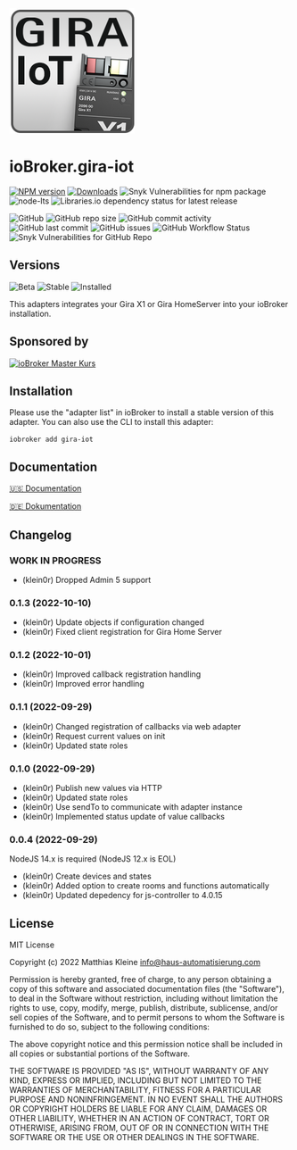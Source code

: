 ![Logo](admin/gira-iot.png)

# ioBroker.gira-iot

[![NPM version](https://img.shields.io/npm/v/iobroker.gira-iot?style=flat-square)](https://www.npmjs.com/package/iobroker.gira-iot)
[![Downloads](https://img.shields.io/npm/dm/iobroker.gira-iot?label=npm%20downloads&style=flat-square)](https://www.npmjs.com/package/iobroker.gira-iot)
![Snyk Vulnerabilities for npm package](https://img.shields.io/snyk/vulnerabilities/npm/iobroker.gira-iot?label=npm%20vulnerabilities&style=flat-square)
![node-lts](https://img.shields.io/node/v-lts/iobroker.gira-iot?style=flat-square)
![Libraries.io dependency status for latest release](https://img.shields.io/librariesio/release/npm/iobroker.gira-iot?label=npm%20dependencies&style=flat-square)

![GitHub](https://img.shields.io/github/license/klein0r/iobroker.gira-iot?style=flat-square)
![GitHub repo size](https://img.shields.io/github/repo-size/klein0r/iobroker.gira-iot?logo=github&style=flat-square)
![GitHub commit activity](https://img.shields.io/github/commit-activity/m/klein0r/iobroker.gira-iot?logo=github&style=flat-square)
![GitHub last commit](https://img.shields.io/github/last-commit/klein0r/iobroker.gira-iot?logo=github&style=flat-square)
![GitHub issues](https://img.shields.io/github/issues/klein0r/iobroker.gira-iot?logo=github&style=flat-square)
![GitHub Workflow Status](https://img.shields.io/github/workflow/status/klein0r/iobroker.gira-iot/Test%20and%20Release?label=Test%20and%20Release&logo=github&style=flat-square)
![Snyk Vulnerabilities for GitHub Repo](https://img.shields.io/snyk/vulnerabilities/github/klein0r/iobroker.gira-iot?label=repo%20vulnerabilities&logo=github&style=flat-square)

## Versions

![Beta](https://img.shields.io/npm/v/iobroker.gira-iot.svg?color=red&label=beta)
![Stable](http://iobroker.live/badges/gira-iot-stable.svg)
![Installed](http://iobroker.live/badges/gira-iot-installed.svg)

This adapters integrates your Gira X1 or Gira HomeServer into your ioBroker installation.

## Sponsored by

[![ioBroker Master Kurs](https://haus-automatisierung.com/images/ads/ioBroker-Kurs.png)](https://haus-automatisierung.com/iobroker-kurs/?refid=iobroker-gira-iot)

## Installation

Please use the "adapter list" in ioBroker to install a stable version of this adapter. You can also use the CLI to install this adapter:

```
iobroker add gira-iot
```

## Documentation

[🇺🇸 Documentation](./docs/en/README.md)

[🇩🇪 Dokumentation](./docs/de/README.md)

## Changelog
<!--
    Placeholder for the next version (at the beginning of the line):
    ### **WORK IN PROGRESS**
-->
### **WORK IN PROGRESS**

* (klein0r) Dropped Admin 5 support

### 0.1.3 (2022-10-10)

* (klein0r) Update objects if configuration changed
* (klein0r) Fixed client registration for Gira Home Server

### 0.1.2 (2022-10-01)

* (klein0r) Improved callback registration handling
* (klein0r) Improved error handling

### 0.1.1 (2022-09-29)

* (klein0r) Changed registration of callbacks via web adapter
* (klein0r) Request current values on init
* (klein0r) Updated state roles

### 0.1.0 (2022-09-29)

* (klein0r) Publish new values via HTTP
* (klein0r) Updated state roles
* (klein0r) Use sendTo to communicate with adapter instance
* (klein0r) Implemented status update of value callbacks

### 0.0.4 (2022-09-29)

NodeJS 14.x is required (NodeJS 12.x is EOL)

* (klein0r) Create devices and states
* (klein0r) Added option to create rooms and functions automatically
* (klein0r) Updated depedency for js-controller to 4.0.15

## License

MIT License

Copyright (c) 2022 Matthias Kleine <info@haus-automatisierung.com>

Permission is hereby granted, free of charge, to any person obtaining a copy
of this software and associated documentation files (the "Software"), to deal
in the Software without restriction, including without limitation the rights
to use, copy, modify, merge, publish, distribute, sublicense, and/or sell
copies of the Software, and to permit persons to whom the Software is
furnished to do so, subject to the following conditions:

The above copyright notice and this permission notice shall be included in all
copies or substantial portions of the Software.

THE SOFTWARE IS PROVIDED "AS IS", WITHOUT WARRANTY OF ANY KIND, EXPRESS OR
IMPLIED, INCLUDING BUT NOT LIMITED TO THE WARRANTIES OF MERCHANTABILITY,
FITNESS FOR A PARTICULAR PURPOSE AND NONINFRINGEMENT. IN NO EVENT SHALL THE
AUTHORS OR COPYRIGHT HOLDERS BE LIABLE FOR ANY CLAIM, DAMAGES OR OTHER
LIABILITY, WHETHER IN AN ACTION OF CONTRACT, TORT OR OTHERWISE, ARISING FROM,
OUT OF OR IN CONNECTION WITH THE SOFTWARE OR THE USE OR OTHER DEALINGS IN THE
SOFTWARE.
